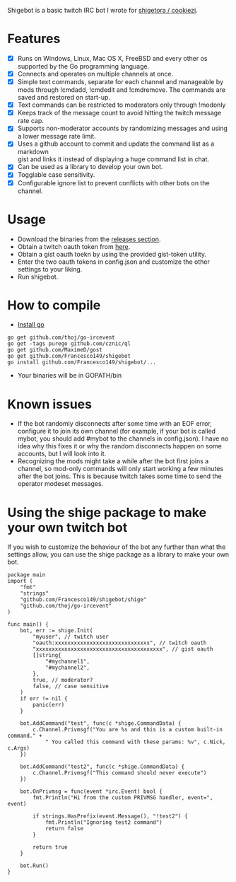 Shigebot is a basic twitch IRC bot I wrote for 
[shigetora / cookiezi](http://www.twitch.tv/shigetora).

Features
================================================================================
- [x] Runs on Windows, Linux, Mac OS X, FreeBSD and every other os supported by 
      the Go programming language.
- [x] Connects and operates on multiple channels at once.
- [x] Simple text commands, separate for each channel and manageable by mods 
      through !cmdadd, !cmdedit and !cmdremove. The commands are saved and 
      restored on start-up.
- [x] Text commands can be restricted to moderators only through !modonly
- [x] Keeps track of the message count to avoid hitting the twitch message 
      rate cap.
- [x] Supports non-moderator accounts by randomizing messages and using a lower 
      message rate limit.
- [x] Uses a github account to commit and update the command list as a markdown  
      gist and links it instead of displaying a huge command list in chat.
- [x] Can be used as a library to develop your own bot.
- [x] Togglable case sensitivity.
- [x] Configurable ignore list to prevent conflicts with other bots on the 
      channel.

Usage
================================================================================
* Download the binaries from the 
  [releases section](https://github.com/Francesco149/shigebot/releases/).
* Obtain a twitch oauth token from [here](https://twitchapps.com/tmi/).
* Obtain a gist oauth toekn by using the provided gist-token utility.
* Enter the two oauth tokens in config.json and customize the other settings 
  to your liking.
* Run shigebot.

How to compile
================================================================================
* [Install go](https://golang.org/doc/install)
```
go get github.com/thoj/go-ircevent
go get -tags purego github.com/cznic/ql
go get github.com/MaximeD/gost
go get github.com/Francesco149/shigebot
go install github.com/Francesco149/shigebot/...
```
* Your binaries will be in GOPATH/bin

Known issues
================================================================================
* If the bot randomly disconnects after some time with an EOF error, configure 
  it to join its own channel (for example, if your bot is called mybot, you 
  should add #mybot to the channels in config.json). I have no idea why this 
  fixes it or why the random disconnects happen on some accounts, but I will 
  look into it.
* Recognizing the mods might take a while after the bot first joins a channel, 
  so mod-only commands will only start working a few minutes after the bot joins. 
  This is because twitch takes some time to send the operator modeset messages.

Using the shige package to make your own twitch bot
================================================================================
If you wish to customize the behaviour of the bot any further than what the 
settings allow, you can use the shige package as a library to make your own bot.

```
package main
import (
	"fmt"
	"strings"
	"github.com/Francesco149/shigebot/shige"
	"github.com/thoj/go-ircevent"
)

func main() {
	bot, err := shige.Init(
		"myuser", // twitch user
		"oauth:xxxxxxxxxxxxxxxxxxxxxxxxxxxxxx", // twitch oauth
		"xxxxxxxxxxxxxxxxxxxxxxxxxxxxxxxxxxxxxxxx", // gist oauth
		[]string{
			"#mychannel1", 
			"#mychannel2", 
		}, 
		true, // moderator?
		false, // case sensitive
	)
	if err != nil {
		panic(err)
	}

	bot.AddCommand("test", func(c *shige.CommandData) {
		c.Channel.Privmsgf("You are %s and this is a custom built-in command." +
			" You called this command with these params: %v", c.Nick, c.Args)
	})

	bot.AddCommand("test2", func(c *shige.CommandData) {
		c.Channel.Privmsgf("This command should never execute")
	})

	bot.OnPrivmsg = func(event *irc.Event) bool {
		fmt.Println("Hi from the custom PRIVMSG handler, event=", event)

		if strings.HasPrefix(event.Message(), "!test2") {
			fmt.Println("Ignoring test2 command")
			return false
		}

		return true
	}

	bot.Run()
}
```

